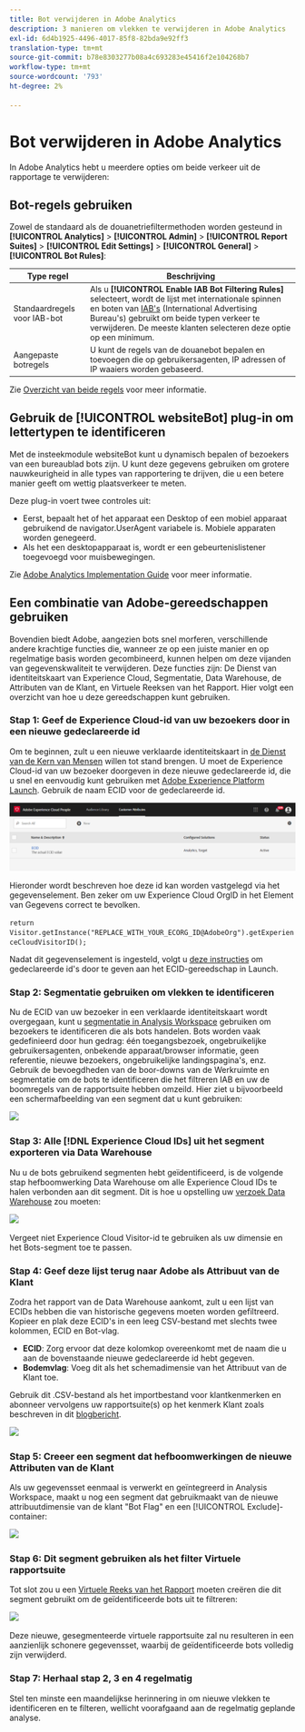 ```yaml
---
title: Bot verwijderen in Adobe Analytics
description: 3 manieren om vlekken te verwijderen in Adobe Analytics
exl-id: 6d4b1925-4496-4017-85f8-82bda9e92ff3
translation-type: tm+mt
source-git-commit: b78e8303277b08a4c693283e45416f2e104268b7
workflow-type: tm+mt
source-wordcount: '793'
ht-degree: 2%

---
```


# Bot verwijderen in Adobe Analytics

In Adobe Analytics hebt u meerdere opties om beide verkeer uit de rapportage te verwijderen:

## Bot-regels gebruiken

Zowel de standaard als de douanetriefiltermethoden worden gesteund in **[!UICONTROL Analytics]** > **[!UICONTROL Admin]** > **[!UICONTROL Report Suites]** > **[!UICONTROL Edit Settings]** > **[!UICONTROL General]** > **[!UICONTROL Bot Rules]**:

| Type regel | Beschrijving |
|--- |--- |
| Standaardregels voor IAB-bot | Als u **[!UICONTROL Enable IAB Bot Filtering Rules]** selecteert, wordt de lijst met internationale spinnen en boten van [IAB&#39;s](https://www.iab.com/) (International Advertising Bureau&#39;s) gebruikt om beide typen verkeer te verwijderen. De meeste klanten selecteren deze optie op een minimum. |
| Aangepaste botregels | U kunt de regels van de douanebot bepalen en toevoegen die op gebruikersagenten, IP adressen of IP waaiers worden gebaseerd. |

Zie [Overzicht van beide regels](/help/admin/admin/bot-removal/bot-rules.md) voor meer informatie.

## Gebruik de [!UICONTROL websiteBot] plug-in om lettertypen te identificeren

Met de insteekmodule websiteBot kunt u dynamisch bepalen of bezoekers van een bureaublad bots zijn. U kunt deze gegevens gebruiken om grotere nauwkeurigheid in alle types van rapportering te drijven, die u een betere manier geeft om wettig plaatsverkeer te meten.

Deze plug-in voert twee controles uit:

* Eerst, bepaalt het of het apparaat een Desktop of een mobiel apparaat gebruikend de navigator.UserAgent variabele is. Mobiele apparaten worden genegeerd.
* Als het een desktopapparaat is, wordt er een gebeurtenislistener toegevoegd voor muisbewegingen.

Zie [Adobe Analytics Implementation Guide](https://experienceleague.adobe.com/docs/analytics/implementation/vars/plugins/websitebot.html) voor meer informatie.

## Een combinatie van Adobe-gereedschappen gebruiken

Bovendien biedt Adobe, aangezien bots snel morferen, verschillende andere krachtige functies die, wanneer ze op een juiste manier en op regelmatige basis worden gecombineerd, kunnen helpen om deze vijanden van gegevenskwaliteit te verwijderen. Deze functies zijn: De Dienst van identiteitskaart van Experience Cloud, Segmentatie, Data Warehouse, de Attributen van de Klant, en Virtuele Reeksen van het Rapport. Hier volgt een overzicht van hoe u deze gereedschappen kunt gebruiken.

### Stap 1: Geef de Experience Cloud-id van uw bezoekers door in een nieuwe gedeclareerde id

Om te beginnen, zult u een nieuwe verklaarde identiteitskaart in [de Dienst van de Kern van Mensen](https://docs.adobe.com/content/help/nl-NL/core-services/interface/audiences/audience-library.html) willen tot stand brengen. U moet de Experience Cloud-id van uw bezoeker doorgeven in deze nieuwe gedeclareerde id, die u snel en eenvoudig kunt gebruiken met [Adobe Experience Platform Launch](https://docs.adobe.com/content/help/en/launch/using/implement/solutions/idservice-save.html). Gebruik de naam ECID voor de gedeclareerde id.

![](assets/bot-cust-attr-setup.png)

Hieronder wordt beschreven hoe deze id kan worden vastgelegd via het gegevenselement. Ben zeker om uw Experience Cloud OrgID in het Element van Gegevens correct te bevolken.

```return Visitor.getInstance("REPLACE_WITH_YOUR_ECORG_ID@AdobeOrg").getExperienceCloudVisitorID();```

Nadat dit gegevenselement is ingesteld, volgt u [deze instructies](https://docs.adobe.com/content/help/en/launch/using/implement/solutions/idservice-save.html) om gedeclareerde id&#39;s door te geven aan het ECID-gereedschap in Launch.

### Stap 2: Segmentatie gebruiken om vlekken te identificeren

Nu de ECID van uw bezoeker in een verklaarde identiteitskaart wordt overgegaan, kunt u [segmentatie in Analysis Workspace](https://docs.adobe.com/content/help/en/analytics/analyze/analysis-workspace/components/t-freeform-project-segment.html) gebruiken om bezoekers te identificeren die als bots handelen. Bots worden vaak gedefinieerd door hun gedrag: één toegangsbezoek, ongebruikelijke gebruikersagenten, onbekende apparaat/browser informatie, geen referentie, nieuwe bezoekers, ongebruikelijke landingspagina&#39;s, enz. Gebruik de bevoegdheden van de boor-downs van de Werkruimte en segmentatie om de bots te identificeren die het filtreren IAB en uw de boomregels van de rapportsuite hebben omzeild. Hier ziet u bijvoorbeeld een schermafbeelding van een segment dat u kunt gebruiken:

![](assets/bot-filter-seg1.png)

### Stap 3: Alle [!DNL Experience Cloud IDs] uit het segment exporteren via Data Warehouse

Nu u de bots gebruikend segmenten hebt geïdentificeerd, is de volgende stap hefboomwerking Data Warehouse om alle Experience Cloud IDs te halen verbonden aan dit segment. Dit is hoe u opstelling uw [verzoek Data Warehouse](https://docs.adobe.com/content/help/en/analytics/export/data-warehouse/data-warehouse.html) zou moeten:

![](assets/bot-dwh-3.png)

Vergeet niet Experience Cloud Visitor-id te gebruiken als uw dimensie en het Bots-segment toe te passen.

### Stap 4: Geef deze lijst terug naar Adobe als Attribuut van de Klant

Zodra het rapport van de Data Warehouse aankomt, zult u een lijst van ECIDs hebben die van historische gegevens moeten worden gefiltreerd. Kopieer en plak deze ECID&#39;s in een leeg CSV-bestand met slechts twee kolommen, ECID en Bot-vlag.

* **ECID**: Zorg ervoor dat deze kolomkop overeenkomt met de naam die u aan de bovenstaande nieuwe gedeclareerde id hebt gegeven.
* **Bodemvlag**: Voeg dit als het schemadimensie van het Attribuut van de Klant toe.

Gebruik dit .CSV-bestand als het importbestand voor klantkenmerken en abonneer vervolgens uw rapportsuite(s) op het kenmerk Klant zoals beschreven in dit [blogbericht](https://theblog.adobe.com/link-digital-behavior-customers).

![](assets/bot-csv-4.png)

### Stap 5: Creeer een segment dat hefboomwerkingen de nieuwe Attributen van de Klant

Als uw gegevensset eenmaal is verwerkt en geïntegreerd in Analysis Workspace, maakt u nog een segment dat gebruikmaakt van de nieuwe attribuutdimensie van de klant &quot;Bot Flag&quot; en een [!UICONTROL Exclude]-container:

![](assets/bot-filter-seg2.png)

### Stap 6: Dit segment gebruiken als het filter Virtuele rapportsuite

Tot slot zou u een [Virtuele Reeks van het Rapport](/help/components/vrs/vrs-about.md) moeten creëren die dit segment gebruikt om de geïdentificeerde bots uit te filtreren:

![](assets/bot-vrs.png)

Deze nieuwe, gesegmenteerde virtuele rapportsuite zal nu resulteren in een aanzienlijk schonere gegevensset, waarbij de geïdentificeerde bots volledig zijn verwijderd.

### Stap 7: Herhaal stap 2, 3 en 4 regelmatig

Stel ten minste een maandelijkse herinnering in om nieuwe vlekken te identificeren en te filteren, wellicht voorafgaand aan de regelmatig geplande analyse.
